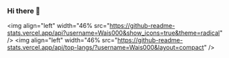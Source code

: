 ### Hi there 👋

<img align="left" width="46% src="https://github-readme-stats.vercel.app/api?username=Wais000&show_icons=true&theme=radical" />
<img align="left" width="46% src="https://github-readme-stats.vercel.app/api/top-langs/?username=Wais000&layout=compact" />


